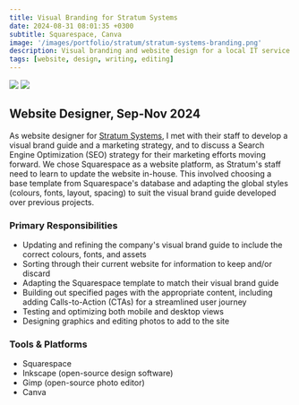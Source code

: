 ```yaml
---
title: Visual Branding for Stratum Systems
date: 2024-08-31 08:01:35 +0300
subtitle: Squarespace, Canva
image: '/images/portfolio/stratum/stratum-systems-branding.png'
description: Visual branding and website design for a local IT service provider.
tags: [website, design, writing, editing]
---
```


<div class="gallery-box">
  <div class="gallery">
    <img src="/images/portfolio/stratum/stratum-desktop.png" loading="lazy">
    <img src="/images/portfolio/stratum/stratum-mobile.png" loading="lazy">
  </div>
</div>

## Website Designer, Sep-Nov 2024
As website designer for [Stratum Systems](https://stratum.it/), I met with their staff to develop a visual brand guide and a marketing strategy, and to discuss a Search Engine Optimization (SEO) strategy for their marketing efforts moving forward. We chose Squarespace as a website platform, as Stratum's staff need to learn to update the website in-house. This involved choosing a base template from Squarespace's database and adapting the global styles (colours, fonts, layout, spacing) to suit the visual brand guide developed over previous projects.

### Primary Responsibilities
- Updating and refining the company's visual brand guide to include the correct colours, fonts, and assets
- Sorting through their current website for information to keep and/or discard
- Adapting the Squarespace template to match their visual brand guide
- Building out specified pages with the appropriate content, including adding Calls-to-Action (CTAs) for a streamlined user journey
- Testing and optimizing both mobile and desktop views
- Designing graphics and editing photos to add to the site

### Tools & Platforms
- Squarespace
- Inkscape (open-source design software)
- Gimp (open-source photo editor)
- Canva